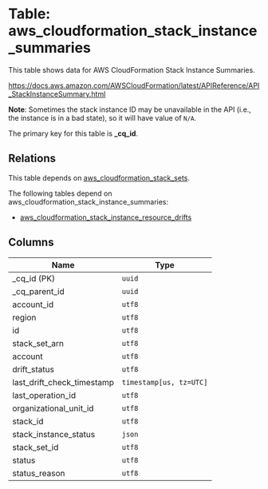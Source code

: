 # Table: aws_cloudformation_stack_instance_summaries

This table shows data for AWS CloudFormation Stack Instance Summaries.

https://docs.aws.amazon.com/AWSCloudFormation/latest/APIReference/API_StackInstanceSummary.html

**Note**: Sometimes the stack instance ID may be unavailable in the API (i.e., the instance is in a bad state), so it will have value of `N/A`.

The primary key for this table is **_cq_id**.

## Relations

This table depends on [aws_cloudformation_stack_sets](aws_cloudformation_stack_sets.md).

The following tables depend on aws_cloudformation_stack_instance_summaries:
  - [aws_cloudformation_stack_instance_resource_drifts](aws_cloudformation_stack_instance_resource_drifts.md)

## Columns

| Name          | Type          |
| ------------- | ------------- |
|_cq_id (PK)|`uuid`|
|_cq_parent_id|`uuid`|
|account_id|`utf8`|
|region|`utf8`|
|id|`utf8`|
|stack_set_arn|`utf8`|
|account|`utf8`|
|drift_status|`utf8`|
|last_drift_check_timestamp|`timestamp[us, tz=UTC]`|
|last_operation_id|`utf8`|
|organizational_unit_id|`utf8`|
|stack_id|`utf8`|
|stack_instance_status|`json`|
|stack_set_id|`utf8`|
|status|`utf8`|
|status_reason|`utf8`|